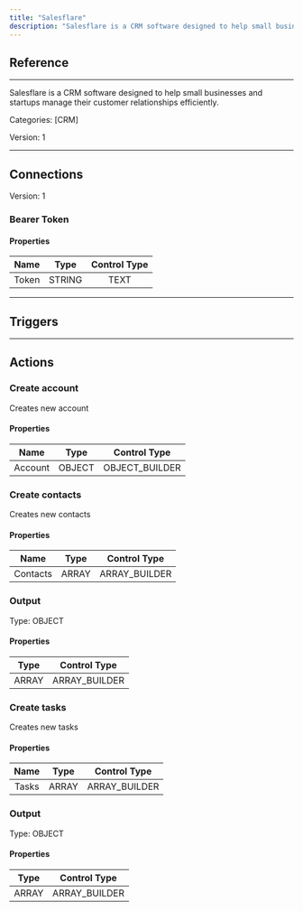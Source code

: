 ```yaml
---
title: "Salesflare"
description: "Salesflare is a CRM software designed to help small businesses and startups manage their customer relationships efficiently."
---
```

## Reference
<hr />

Salesflare is a CRM software designed to help small businesses and startups manage their customer relationships efficiently.

Categories: [CRM]

Version: 1

<hr />



## Connections

Version: 1


### Bearer Token

#### Properties

|      Name      |     Type     |     Control Type     |
|:--------------:|:------------:|:--------------------:|
| Token | STRING | TEXT  |





<hr />



## Triggers



<hr />



## Actions


### Create account
Creates new account

#### Properties

|      Name      |     Type     |     Control Type     |
|:--------------:|:------------:|:--------------------:|
| Account | OBJECT | OBJECT_BUILDER  |




### Create contacts
Creates new contacts

#### Properties

|      Name      |     Type     |     Control Type     |
|:--------------:|:------------:|:--------------------:|
| Contacts | ARRAY | ARRAY_BUILDER  |


### Output



Type: OBJECT

#### Properties

|     Type     |     Control Type     |
|:------------:|:--------------------:|
| ARRAY | ARRAY_BUILDER  |





### Create tasks
Creates new tasks

#### Properties

|      Name      |     Type     |     Control Type     |
|:--------------:|:------------:|:--------------------:|
| Tasks | ARRAY | ARRAY_BUILDER  |


### Output



Type: OBJECT

#### Properties

|     Type     |     Control Type     |
|:------------:|:--------------------:|
| ARRAY | ARRAY_BUILDER  |





